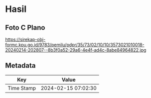 # Hasil

## Foto C Plano

https://sirekap-obj-formc.kpu.go.id/9783/pemilu/pdpr/35/73/02/10/10/3573021010018-20240214-202807--8b3f0a52-29a6-4e4f-ad4c-8abe84964822.jpg


## Metadata

| Key        | Value               |
| ---------- | ------------------- |
| Time Stamp | 2024-02-15 07:02:30 |



